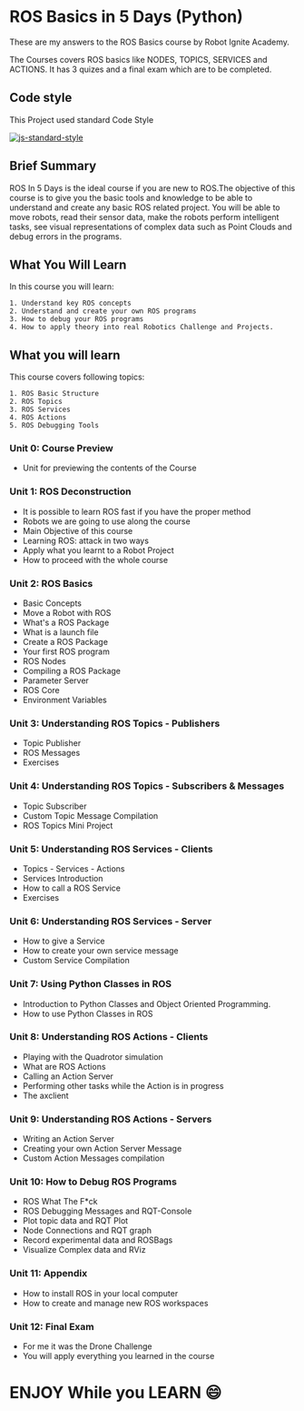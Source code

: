 # ROS Basics in 5 Days (Python) 

These are my answers to the ROS Basics course by Robot Ignite Academy.

The Courses covers ROS basics like NODES, TOPICS, SERVICES and ACTIONS.
It has 3 quizes and a final exam which are to be completed.

## Code style
This Project used standard Code Style

[![js-standard-style](https://img.shields.io/badge/code%20style-standard-brightgreen.svg?style=flat)](https://github.com/feross/standard)


## Brief Summary

ROS In 5 Days is the ideal course if you are new to ROS.The objective of this course is to give you the basic tools and knowledge to be able to understand and create any basic ROS related project. You will be able to move robots, read their sensor data, make the robots perform intelligent tasks, see visual representations of complex data such as Point Clouds and debug errors in the programs.

## What You Will Learn

In this course you will learn:

    1. Understand key ROS concepts
    2. Understand and create your own ROS programs
    3. How to debug your ROS programs
    4. How to apply theory into real Robotics Challenge and Projects.

## What you will learn

This course covers following topics:

    1. ROS Basic Structure
    2. ROS Topics
    3. ROS Services
    4. ROS Actions
    5. ROS Debugging Tools


### Unit 0: Course Preview
- Unit for previewing the contents of the Course


### Unit 1: ROS Deconstruction
- It is possible to learn ROS fast if you have the proper method
- Robots we are going to use along the course
- Main Objective of this course
- Learning ROS: attack in two ways
- Apply what you learnt to a Robot Project
- How to proceed with the whole course

   
### Unit 2: ROS Basics
- Basic Concepts
- Move a Robot with ROS
- What's a ROS Package
- What is a launch file
- Create a ROS Package
- Your first ROS program
- ROS Nodes
- Compiling a ROS Package
- Parameter Server
- ROS Core
- Environment Variables

  
### Unit 3: Understanding ROS Topics - Publishers
- Topic Publisher
- ROS Messages
- Exercises

    
### Unit 4: Understanding ROS Topics -  Subscribers & Messages
- Topic Subscriber
- Custom Topic Message Compilation
- ROS Topics Mini Project


### Unit 5: Understanding ROS Services - Clients
- Topics - Services - Actions
- Services Introduction
- How to call a ROS Service
- Exercises


### Unit 6: Understanding ROS Services - Server
- How to give a Service
- How to create your own service message
- Custom Service Compilation


### Unit 7: Using Python Classes in ROS
- Introduction to Python Classes and Object Oriented Programming.
- How to use Python Classes in ROS


### Unit 8: Understanding ROS Actions - Clients
- Playing with the Quadrotor simulation
- What are ROS Actions
- Calling an Action Server
- Performing other tasks while the Action is in progress
- The axclient


### Unit 9: Understanding ROS Actions - Servers
- Writing an Action Server
- Creating your own Action Server Message
- Custom Action Messages compilation

### Unit 10: How to Debug ROS Programs
- ROS What The F*ck
- ROS Debugging Messages and RQT-Console
- Plot topic data and RQT Plot
- Node Connections and RQT graph
- Record experimental data and ROSBags
- Visualize Complex data and RViz

### Unit 11: Appendix
- How to install ROS in your local computer
- How to create and manage new ROS workspaces


### Unit 12: Final Exam
- For me it was the Drone Challenge
- You will apply everything you learned in the course


# ENJOY While you LEARN :smile: